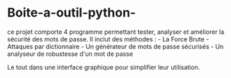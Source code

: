 # Boite-a-outil-python-
ce projet comporte 4 programme permettant tester, analyser et améliorer la sécurité des mots de passe.
Il inclut des méthodes : 
      - La Force Brute 
      - Attaques par dictionnaire
      - Un générateur de mots de passe sécurisés 
      - Un analyseur de robustesse d'un mot de passe 
      
Le tout dans une interface graphique pour simplifier leur utilisation. 
